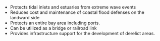 - Protects tidal inlets and estuaries from extreme wave events
- Reduces cost and maintenance of coastal flood defenses on the landward side
- Protects an entire bay area including ports. 
- Can be utilized as a bridge or railroad link
- Provides infrastructure support for the development of derelict areas. 
